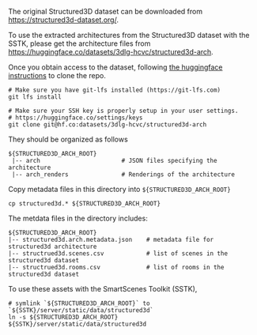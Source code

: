 The original Structured3D dataset can be downloaded from https://structured3d-dataset.org/.  

To use the extracted architectures from the Structured3D dataset with the SSTK, please get the architecture files from https://huggingface.co/datasets/3dlg-hcvc/structured3d-arch.

Once you obtain access to the dataset, following [the huggingface instructions](https://huggingface.co/datasets/3dlg-hcvc/structured3d-arch?clone=true) to clone the repo.
```
# Make sure you have git-lfs installed (https://git-lfs.com)
git lfs install

# Make sure your SSH key is properly setup in your user settings.
# https://huggingface.co/settings/keys
git clone git@hf.co:datasets/3dlg-hcvc/structured3d-arch
```

They should be organized as follows
```
${STRUCTURED3D_ARCH_ROOT}
 |-- arch                       # JSON files specifying the architecture
 |-- arch_renders               # Renderings of the architecture
```

Copy metadata files in this directory into `${STRUCTURED3D_ARCH_ROOT}`
```
cp structured3d.* ${STRUCTURED3D_ARCH_ROOT}
```

The metdata files in the directory includes:
```
${STRUCTURED3D_ARCH_ROOT}
|-- structured3d.arch.metadata.json    # metadata file for structured3d architecture
|-- structrued3d.scenes.csv            # list of scenes in the structured3d dataset
|-- structrued3d.rooms.csv             # list of rooms in the structured3d dataset
```

To use these assets with the SmartScenes Toolkit (SSTK), 
```
# symlink `${STRUCTURED3D_ARCH_ROOT}` to `${SSTK}/server/static/data/structured3d`
ln -s ${STRUCTURED3D_ARCH_ROOT} ${SSTK}/server/static/data/structured3d
```
